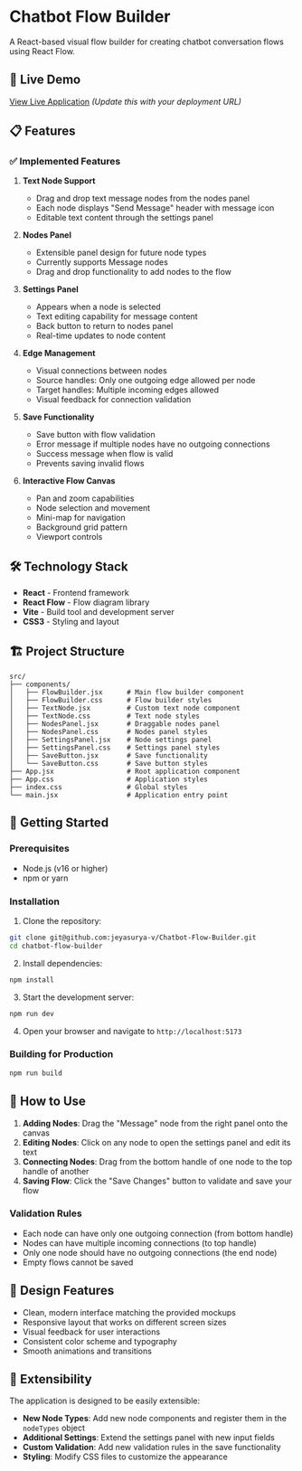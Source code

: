 # Chatbot Flow Builder

A React-based visual flow builder for creating chatbot conversation flows using React Flow.

## 🚀 Live Demo

[View Live Application](http://localhost:5173) *(Update this with your deployment URL)*

## 📋 Features

### ✅ Implemented Features

1. **Text Node Support**
   - Drag and drop text message nodes from the nodes panel
   - Each node displays "Send Message" header with message icon
   - Editable text content through the settings panel

2. **Nodes Panel**
   - Extensible panel design for future node types
   - Currently supports Message nodes
   - Drag and drop functionality to add nodes to the flow

3. **Settings Panel**
   - Appears when a node is selected
   - Text editing capability for message content
   - Back button to return to nodes panel
   - Real-time updates to node content

4. **Edge Management**
   - Visual connections between nodes
   - Source handles: Only one outgoing edge allowed per node
   - Target handles: Multiple incoming edges allowed
   - Visual feedback for connection validation

5. **Save Functionality**
   - Save button with flow validation
   - Error message if multiple nodes have no outgoing connections
   - Success message when flow is valid
   - Prevents saving invalid flows

6. **Interactive Flow Canvas**
   - Pan and zoom capabilities
   - Node selection and movement
   - Mini-map for navigation
   - Background grid pattern
   - Viewport controls

## 🛠️ Technology Stack

- **React** - Frontend framework
- **React Flow** - Flow diagram library
- **Vite** - Build tool and development server
- **CSS3** - Styling and layout

## 🏗️ Project Structure

```
src/
├── components/
│   ├── FlowBuilder.jsx      # Main flow builder component
│   ├── FlowBuilder.css      # Flow builder styles
│   ├── TextNode.jsx         # Custom text node component
│   ├── TextNode.css         # Text node styles
│   ├── NodesPanel.jsx       # Draggable nodes panel
│   ├── NodesPanel.css       # Nodes panel styles
│   ├── SettingsPanel.jsx    # Node settings panel
│   ├── SettingsPanel.css    # Settings panel styles
│   ├── SaveButton.jsx       # Save functionality
│   └── SaveButton.css       # Save button styles
├── App.jsx                  # Root application component
├── App.css                  # Application styles
├── index.css                # Global styles
└── main.jsx                 # Application entry point
```

## 🚀 Getting Started

### Prerequisites

- Node.js (v16 or higher)
- npm or yarn

### Installation

1. Clone the repository:
```bash
git clone git@github.com:jeyasurya-v/Chatbot-Flow-Builder.git
cd chatbot-flow-builder
```

2. Install dependencies:
```bash
npm install
```

3. Start the development server:
```bash
npm run dev
```

4. Open your browser and navigate to `http://localhost:5173`

### Building for Production

```bash
npm run build
```

## 📖 How to Use

1. **Adding Nodes**: Drag the "Message" node from the right panel onto the canvas
2. **Editing Nodes**: Click on any node to open the settings panel and edit its text
3. **Connecting Nodes**: Drag from the bottom handle of one node to the top handle of another
4. **Saving Flow**: Click the "Save Changes" button to validate and save your flow

### Validation Rules

- Each node can have only one outgoing connection (from bottom handle)
- Nodes can have multiple incoming connections (to top handle)
- Only one node should have no outgoing connections (the end node)
- Empty flows cannot be saved

## 🎨 Design Features

- Clean, modern interface matching the provided mockups
- Responsive layout that works on different screen sizes
- Visual feedback for user interactions
- Consistent color scheme and typography
- Smooth animations and transitions

## 🔧 Extensibility

The application is designed to be easily extensible:

- **New Node Types**: Add new node components and register them in the `nodeTypes` object
- **Additional Settings**: Extend the settings panel with new input fields
- **Custom Validation**: Add new validation rules in the save functionality
- **Styling**: Modify CSS files to customize the appearance
